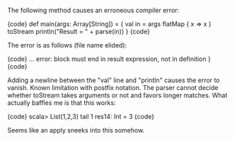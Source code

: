 The following method causes an erroneous compiler error:

{code}
  def main(args: Array[String]) = {
    val in = args flatMap { x => x } toStream
    println("Result = " + parse(in))
  }
{code}

The error is as follows (file name elided):

{code}
  ... error: block must end in result expression, not in definition
  }
{code}

Adding a newline between the "val" line and "println" causes the error to vanish.
Known limitation with postfix notation. The parser cannot decide whether toStream takes arguments or not and favors longer matches. What actually baffles me is that this works:

{code}
scala> List(1,2,3) tail 1
res14: Int = 3
{code}

Seems like an apply sneeks into this somehow.
